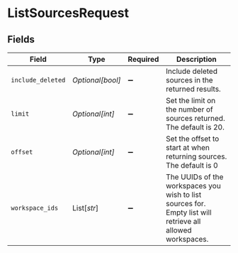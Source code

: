 # ListSourcesRequest


## Fields

| Field                                                                                                      | Type                                                                                                       | Required                                                                                                   | Description                                                                                                |
| ---------------------------------------------------------------------------------------------------------- | ---------------------------------------------------------------------------------------------------------- | ---------------------------------------------------------------------------------------------------------- | ---------------------------------------------------------------------------------------------------------- |
| `include_deleted`                                                                                          | *Optional[bool]*                                                                                           | :heavy_minus_sign:                                                                                         | Include deleted sources in the returned results.                                                           |
| `limit`                                                                                                    | *Optional[int]*                                                                                            | :heavy_minus_sign:                                                                                         | Set the limit on the number of sources returned. The default is 20.                                        |
| `offset`                                                                                                   | *Optional[int]*                                                                                            | :heavy_minus_sign:                                                                                         | Set the offset to start at when returning sources. The default is 0                                        |
| `workspace_ids`                                                                                            | List[*str*]                                                                                                | :heavy_minus_sign:                                                                                         | The UUIDs of the workspaces you wish to list sources for. Empty list will retrieve all allowed workspaces. |